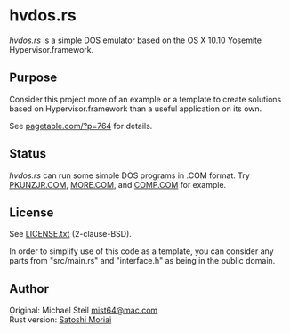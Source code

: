 # hvdos.rs

*hvdos.rs* is a simple DOS emulator based on the OS X 10.10 Yosemite Hypervisor.framework.

## Purpose

Consider this project more of an example or a template to create solutions based on Hypervisor.framework than a useful application on its own.

See [pagetable.com/?p=764](http://www.pagetable.com/?p=764) for details.

## Status

*hvdos.rs* can run some simple DOS programs in .COM format. Try [PKUNZJR.COM](https://github.com/libcpu/libcpu/blob/2fa4a9574a3320bd3953d1b238c36f55090405fb/test/bin/x86/pkunzjr.com?raw=true), [MORE.COM](https://github.com/microsoft/MS-DOS/blob/master/v2.0/bin/MORE.COM?raw=true), and [COMP.COM](http://www.ibiblio.org/pub/micro/pc-stuff/freedos/files/dos/comp/comp0104.zip) for example.

## License

See [LICENSE.txt](LICENSE.txt) (2-clause-BSD).

In order to simplify use of this code as a template, you can consider any parts from "src/main.rs" and "interface.h" as being in the public domain.

## Author

Original: Michael Steil <mist64@mac.com>  
Rust version: [Satoshi Moriai](https://github.com/moriai)
